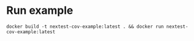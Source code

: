 # Run example

```
docker build -t nextest-cov-example:latest . && docker run nextest-cov-example:latest
```

